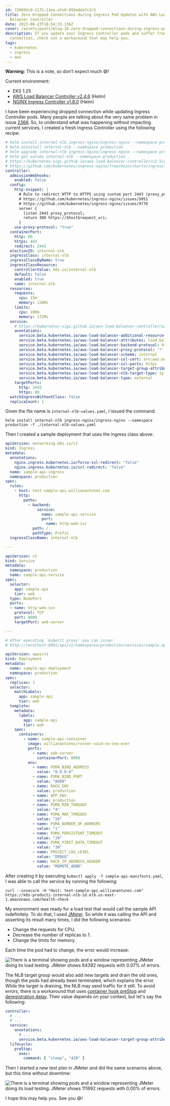 ```yaml
---
id: 72069dc0-11f5-11ee-afe0-059edda7c2c5
title: Zero Dropped Connections during Ingress Pod Updates with AWS Load
  Balancer Controller
date: 2023-06-23T18:54:13.136Z
cover: /assets/posts/blog-34-zero-dropped-connections-during-ingress-pod-updates-with-aws-load-balancer-controller.png
description: If you update your Ingress Controller pods and suffer from dropped
  connection, check out a workaround that may help you.
tags:
  - kubernetes
  - ingress
  - aws
---
```

**Warning:** This is a note, so don't expect much 😅!

Current environment:

* EKS 1.25
* [AWS Load Balancer Controller v2.4.6](https://github.com/kubernetes-sigs/aws-load-balancer-controller/releases/tag/v2.4.6) (Helm)
* [NGINX Ingress Controller v1.8.0](https://github.com/kubernetes/ingress-nginx/releases/tag/controller-v1.8.0) (Helm)

I have been experiencing dropped connection while updating Ingress Controller pods. Many people are talking about the very same problem in issue [2366](https://github.com/kubernetes-sigs/aws-load-balancer-controller/issues/2366). So, to understand what was happening without impacting current services, I created a fresh Ingress Controller using the following recipe:

```yaml
# helm install internal-nlb ingress-nginx/ingress-nginx --namespace production -f ./internal-nlb-values.yaml --dry-run
# helm uninstall internal-nlb --namespace production
# helm upgrade internal-nlb ingress-nginx/ingress-nginx --namespace production -f ./internal-nlb-values.yaml
# helm get values internal-nlb --namespace production
# https://kubernetes-sigs.github.io/aws-load-balancer-controller/v2.5/guide/service/annotations/
# https://github.com/kubernetes/ingress-nginx/tree/main/charts/ingress-nginx
controller:
  admissionWebhooks:
    enabled: false
  config:
    http-snippet: |
      # Rule to redirect HTTP to HTTPS using custom port 2443 (proxy_protocol). Know more at:
      # https://github.com/kubernetes/ingress-nginx/issues/5051
      # https://github.com/kubernetes/ingress-nginx/issues/9776
      server {
        listen 2443 proxy_protocol;
        return 308 https://$host$request_uri;
      }
    use-proxy-protocol: "true"
  containerPort:
    http: 80
    https: 443
    redirect: 2443
  electionID: internal-nlb
  ingressClass: internal-nlb
  ingressClassByName: true
  ingressClassResource:
    controllerValue: k8s.io/internal-nlb
    default: false
    enabled: true
    name: internal-nlb
  resources:
    requests:
      cpu: 15m
      memory: 128Mi
    limits:
      cpu: 100m
      memory: 172Mi
  service:
    # https://kubernetes-sigs.github.io/aws-load-balancer-controller/v2.2/guide/service/annotations/
    annotations:
      service.beta.kubernetes.io/aws-load-balancer-additional-resource-tags: Environment=Production,Product=Cross
      service.beta.kubernetes.io/aws-load-balancer-attributes: load_balancing.cross_zone.enabled=true
      service.beta.kubernetes.io/aws-load-balancer-backend-protocol: http
      service.beta.kubernetes.io/aws-load-balancer-proxy-protocol: '*'
      service.beta.kubernetes.io/aws-load-balancer-scheme: internal
      service.beta.kubernetes.io/aws-load-balancer-ssl-cert: arn:aws:acm:us-east-1:YOUR_ACCOUNT:certificate/YOUR_CERT_ID
      service.beta.kubernetes.io/aws-load-balancer-ssl-ports: https
      service.beta.kubernetes.io/aws-load-balancer-target-group-attributes: preserve_client_ip.enabled=true,proxy_protocol_v2.enabled=true
      service.beta.kubernetes.io/aws-load-balancer-nlb-target-type: ip
      service.beta.kubernetes.io/aws-load-balancer-type: external
    targetPorts:
      http: 2443
      https: 80
  watchIngressWithoutClass: false
  replicaCount: 1
```

Given the file name is `internal-nlb-values.yaml`, I issued the command:

```
helm install internal-nlb ingress-nginx/ingress-nginx --namespace production -f ./internal-nlb-values.yaml
```

Then I created a sample deployment that uses the ingress class above:

```yaml
apiVersion: networking.k8s.io/v1
kind: Ingress
metadata:
  annotations:
    nginx.ingress.kubernetes.io/force-ssl-redirect: "false"
    nginx.ingress.kubernetes.io/ssl-redirect: "false"
  name: sample-api-ingress
  namespace: production
spec:
  rules:
    - host: test-sample-api.willianantunes.com
      http:
        paths:
          - backend:
              service:
                name: sample-api-service
                port:
                  name: http-web-svc
            path: /
            pathType: Prefix
  ingressClassName: internal-nlb

---

apiVersion: v1
kind: Service
metadata:
  namespace: production
  name: sample-api-service
spec:
  selector:
    app: sample-api
    tier: web
  type: NodePort
  ports:
  - name: http-web-svc
    protocol: TCP
    port: 8080
    targetPort: web-server

---

# After executing `kubectl proxy` you can issue:
# http://localhost:8001/api/v1/namespaces/production/services/sample-api-antunes-service:8080/proxy/health-check

apiVersion: apps/v1
kind: Deployment
metadata:
  name: sample-api-deployment
  namespace: production
spec:
  replicas: 1
  selector:
    matchLabels:
      app: sample-api
      tier: web
  template:
    metadata:
      labels:
        app: sample-api
        tier: web
    spec:
      containers:
        - name: sample-api-container
          image: willianantunes/runner-said-no-one-ever
          ports:
            - name: web-server
              containerPort: 8080
          env:
            - name: PUMA_BIND_ADDRESS
              value: "0.0.0.0"
            - name: PUMA_BIND_PORT
              value: "8080"
            - name: RACK_ENV
              value: production
            - name: APP_ENV
              value: production
            - name: PUMA_MIN_THREADS
              value: "4"
            - name: PUMA_MAX_THREADS
              value: "20"
            - name: PUMA_NUMBER_OF_WORKERS
              value: "1"
            - name: PUMA_PERSISTENT_TIMEOUT
              value: "20"
            - name: PUMA_FIRST_DATA_TIMEOUT
              value: "30"
            - name: PROJECT_LOG_LEVEL
              value: "DEBUG"
            - name: RACK_IP_ADDRESS_HEADER
              value: "REMOTE_ADDR"
```

After creating it by executing `kubectl apply -f sample-api-manifests.yaml`, I was able to call the service by running the following:

```
curl --insecure -H "Host: test-sample-api.willianantunes.com" https://k8s-producti-internal-nlb-id.elb.us-east-1.amazonaws.com/health-check
```

My environment was ready for a load test that would call the sample API indefinitely. To do that, I used [JMeter](https://www.willianantunes.com/blog/2021/07/discover-issues-with-performance-testing/). So while it was calling the API and asserting its result many times, I did the following scenarios:

* Change the requests for CPU.
* Decrease the number of replicas to 1.
* Change the limits for memory.

Each time the pod had to change, the error would increase:

![There is a terminal showing pods and a window representing JMeter doing its load testing. JMeter shows 64392 requests with 0.07% of errors.](/assets/posts/blog-33-asset-1-error-increase-while-changing-pods.png "Load testing with errors.")

The NLB target group would also add new targets and drain the old ones, though the pods had already been terminated, which explains the error. While the target is draining, the NLB may send traffic for it still. To avoid errors, there is a workaround that uses [container hook preStop](https://kubernetes.io/docs/concepts/containers/container-lifecycle-hooks/#container-hooks) and [deregistration delay](https://docs.aws.amazon.com/elasticloadbalancing/latest/network/load-balancer-target-groups.html#deregistration-delay). Their value depends on your context, but let's say the following:

```yaml
controller:
  # ...
  # ...
  service:
    annotations:
      # ...
      service.beta.kubernetes.io/aws-load-balancer-target-group-attributes: preserve_client_ip.enabled=true,proxy_protocol_v2.enabled=true,deregistration_delay.timeout_seconds=300
  lifecycle:
    preStop:
      exec:
        command: [ "sleep", "420" ]
```

Then I started a new test plan in JMeter and did the same scenarios above, but this time without downtime:

![There is a terminal showing pods and a window representing JMeter doing its load testing. JMeter shows 111692 requests with 0.00% of errors.](/assets/posts/blog-33-asset-2-without-errors.png "Load testing without errors.")

I hope this may help you. See you 😄!
